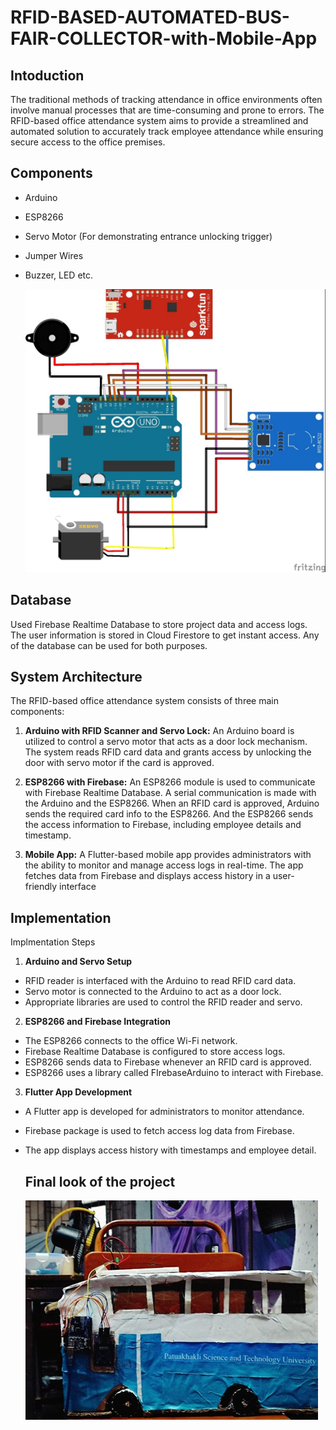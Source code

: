 # RFID-BASED-AUTOMATED-BUS-FAIR-COLLECTOR-with-Mobile-App
 ## Intoduction
The traditional methods of tracking attendance in office environments often involve manual processes 
that are time-consuming and prone to errors. The RFID-based office attendance system aims to provide a 
streamlined and automated solution to accurately track employee attendance while ensuring secure 
access to the office premises.

## Components
- Arduino
- ESP8266
- Servo Motor (For demonstrating entrance unlocking trigger)
- Jumper Wires
- Buzzer, LED etc.

  
  ![image](https://github.com/ToukirAhmed1999/RFID-BASED-AUTOMATED-BUS-FAIR-COLLECTOR-with-Mobile-Application/blob/main/Picture2.jpg)

## Database
Used Firebase Realtime Database to store project data and access logs. The user information is stored in Cloud Firestore to get instant access. Any of the database can be used for both purposes.


## System Architecture
The RFID-based office attendance system consists of three main components:
1. **Arduino with RFID Scanner and Servo Lock:** An Arduino board is utilized to control a servo motor that acts as a 
door lock mechanism. The system reads RFID card data and grants access by unlocking the door with servo motor if the card is approved.

3. **ESP8266 with Firebase:** An ESP8266 module is used to communicate with Firebase Realtime
Database. A serial communication is made with the Arduino and the ESP8266. When an RFID card is approved, Arduino sends the required card info to the ESP8266. And the ESP8266 sends the access information to Firebase, including employee details and timestamp.

5. **Mobile App:** A Flutter-based mobile app provides administrators with the ability to monitor and manage access logs in real-time. The app fetches data from Firebase and displays access history in a user-friendly interface

## Implementation
Implmentation Steps
1. **Arduino and Servo Setup**
- RFID reader is interfaced with the Arduino to read RFID card data.
- Servo motor is connected to the Arduino to act as a door lock.
- Appropriate libraries are used to control the RFID reader and servo.
2. **ESP8266 and Firebase Integration**
- The ESP8266 connects to the office Wi-Fi network.
- Firebase Realtime Database is configured to store access logs.
- ESP8266 sends data to Firebase whenever an RFID card is approved.
- ESP8266 uses a library called FIrebaseArduino to interact with Firebase.
3. **Flutter App Development**
- A Flutter app is developed for administrators to monitor attendance.
- Firebase package is used to fetch access log data from Firebase.
- The app displays access history with timestamps and employee detail.


  ## Final look of the project

  ![image](https://github.com/ToukirAhmed1999/RFID-BASED-AUTOMATED-BUS-FAIR-COLLECTOR-with-Mobile-Application/blob/main/Picture1.jpg)
  

